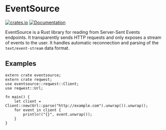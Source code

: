 # EventSource

[![crates.io](https://img.shields.io/crates/v/eventsource.svg)](https://crates.io/crates/eventsource) [![Documentation](https://docs.rs/eventsource/badge.svg)](https://docs.rs/eventsource/)

EventSource is a Rust library for reading from Server-Sent Events endpoints. It transparently
sends HTTP requests and only exposes a stream of events to the user. It handles automatic
reconnection and parsing of the `text/event-stream` data format.

## Examples

```no_run
extern crate eventsource;
extern crate reqwest;
use eventsource::reqwest::Client;
use reqwest::Url;
                                                                                              
fn main() {
    let client = Client::new(Url::parse("http://example.com").unwrap()).unwrap();
    for event in client {
        println!("{}", event.unwrap());
    }
}
```
